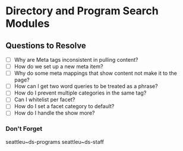 # Directory and Program Search Modules

## Questions to Resolve

- [ ] Why are Meta tags inconsistent in pulling content?
- [ ] How do we set up a new meta item?
- [ ] Why do some meta mappings that show content not make it to the page?
- [ ] How can I get two word queries to be treated as a phrase?
- [ ] How do I prevent multiple categories in the same tag?
- [ ] Can I whitelist per facet?
- [ ] How do I set a facet category to default?
- [ ] How do I handle the show more?

### Don't Forget

seattleu~ds-programs
seattleu~ds-staff
